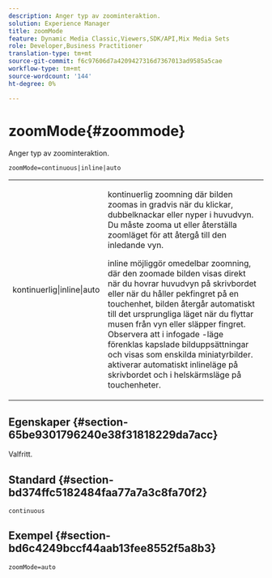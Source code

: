 ```yaml
---
description: Anger typ av zoominteraktion.
solution: Experience Manager
title: zoomMode
feature: Dynamic Media Classic,Viewers,SDK/API,Mix Media Sets
role: Developer,Business Practitioner
translation-type: tm+mt
source-git-commit: f6c97606d7a4209427316d7367013ad9585a5cae
workflow-type: tm+mt
source-wordcount: '144'
ht-degree: 0%

---
```



# zoomMode{#zoommode}

Anger typ av zoominteraktion.

`zoomMode=continuous|inline|auto`

<table id="table_E314540D347D47699C04EB80D20C0721"> 
 <tbody> 
  <tr> 
   <td colname="col1"> <p> <span class="codeph"> kontinuerlig|inline|auto  </span> </p> </td> 
   <td colname="col2"> <p> <span class="codeph"> kontinuerlig  </span> zoomning där bilden zoomas in gradvis när du klickar, dubbelknackar eller nyper i huvudvyn. Du måste zooma ut eller återställa zoomläget för att återgå till den inledande vyn. </p> <p> <span class="codeph"> inline  </span> möjliggör omedelbar zoomning, där den zoomade bilden visas direkt när du hovrar huvudvyn på skrivbordet eller när du håller pekfingret på en touchenhet, bilden återgår automatiskt till det ursprungliga läget när du flyttar musen från vyn eller släpper fingret. Observera att i <span class="codeph"> infogade </span>-läge förenklas kapslade bilduppsättningar och visas som enskilda miniatyrbilder. <span class="codeph"> aktiverar automatiskt  </span> inlineläge på skrivbordet och i helskärmsläge på touchenheter. </p> </td> 
  </tr> 
 </tbody> 
</table>

## Egenskaper {#section-65be9301796240e38f31818229da7acc}

Valfritt.

## Standard {#section-bd374ffc5182484faa77a7a3c8fa70f2}

`continuous`

## Exempel {#section-bd6c4249bccf44aab13fee8552f5a8b3}

`zoomMode=auto`
